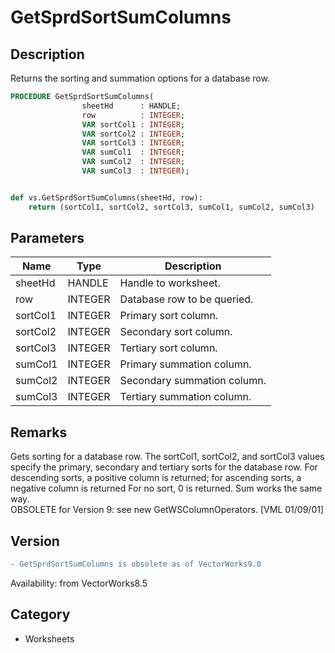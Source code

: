 # GetSprdSortSumColumns

## Description
Returns the sorting and summation options for a database row. 

```pascal
PROCEDURE GetSprdSortSumColumns(
				sheetHd      : HANDLE;
				row          : INTEGER;
				VAR sortCol1 : INTEGER;
				VAR sortCol2 : INTEGER;
				VAR sortCol3 : INTEGER;
				VAR sumCol1  : INTEGER;
				VAR sumCol2  : INTEGER;
				VAR sumCol3  : INTEGER);
```

```python

def vs.GetSprdSortSumColumns(sheetHd, row):
    return (sortCol1, sortCol2, sortCol3, sumCol1, sumCol2, sumCol3)
```

## Parameters
|Name|Type|Description|
|---|---|---|
|sheetHd|HANDLE|Handle to worksheet.|
|row|INTEGER|Database row to be queried.|
|sortCol1|INTEGER|Primary sort column.|
|sortCol2|INTEGER|Secondary sort column.|
|sortCol3|INTEGER|Tertiary sort column.|
|sumCol1|INTEGER|Primary summation column.|
|sumCol2|INTEGER|Secondary summation column.|
|sumCol3|INTEGER|Tertiary summation column.|

## Remarks
Gets sorting for a database row.  The sortCol1, sortCol2, and sortCol3 values specify the primary, secondary and tertiary sorts for the database row.  For descending sorts, a positive column is returned; for ascending sorts, a negative column is returned  For no sort,  0 is returned.  Sum works the same way.<BR>
OBSOLETE for Version 9: see new GetWSColumnOperators. [VML 01/09/01]

## Version
```diff
- GetSprdSortSumColumns is obsolete as of VectorWorks9.0
```

Availability: from VectorWorks8.5
## Category
* Worksheets

